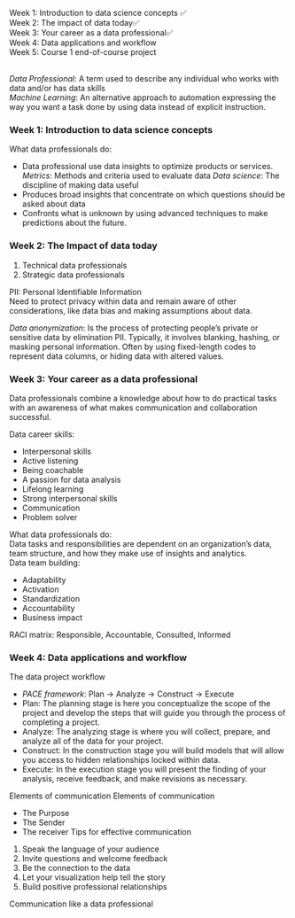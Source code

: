 Week 1: Introduction to data science concepts ✅<br>
Week 2: The impact of data today✅<br>
Week 3: Your career as a data professional✅ <br>
Week 4: Data applications and workflow<br>
Week 5: Course 1 end-of-course project<br>
<br>

*Data Professional*: A term used to describe any individual who works with data and/or has data skills
<br>
*Machine Learning*: An alternative approach to automation expressing the way you want a task done by using data instead of explicit instruction. 
<br>

### Week 1: Introduction to data science concepts

What data professionals do:
* Data professional use data insights to optimize products or services.
*Metrics*: Methods and criteria used to evaluate data
*Data science*: The discipline of making data useful
* Produces broad insights that concentrate on which questions should be asked about data
* Confronts what is unknown by using advanced techniques to make predictions about the future.


### Week 2: The Impact of data today

1. Technical data professionals
2. Strategic data professionals 

PII: Personal Identifiable Information <br>
Need to protect privacy within data and remain aware of other considerations, like data bias and making assumptions about data.<br>

*Data anonymization*: Is the process of protecting people’s private or sensitive data by elimination PII. Typically, it involves blanking, hashing, or masking personal information. Often by using fixed-length codes to represent data columns, or hiding data with altered values.

### Week 3: Your career as a data professional

Data professionals combine a knowledge about how to do practical tasks with an awareness of what makes communication and collaboration successful.<br>

Data career skills:
* Interpersonal skills
* Active listening
* Being coachable
* A passion for data analysis
* Lifelong learning
* Strong interpersonal skills
* Communication
* Problem solver

What data professionals do:<br>
Data tasks and responsibilities are dependent on an organization’s data, team structure, and how they make use of insights and analytics.<br>
Data team building:
* Adaptability
* Activation
* Standardization
* Accountability
* Business impact

RACI matrix: Responsible, Accountable, Consulted, Informed

### Week 4: Data applications and workflow

The data project workflow

* *PACE framework*: Plan -> Analyze -> Construct -> Execute
* Plan: The planning stage is here you conceptualize the scope of the project and develop the steps that will guide you through the process of completing a project.
* Analyze: The analyzing stage is where you will collect, prepare, and analyze all of the data for your project.
* Construct: In the construction stage you will build models that will allow you access to hidden relationships locked within data.
*  Execute: In the execution stage you will present the finding of your analysis, receive feedback, and make revisions as necessary.

Elements of communication
Elements of communication
* The Purpose 
* The Sender
* The receiver
Tips for effective communication
1. Speak the language of your audience
2. Invite questions and welcome feedback
3. Be the connection to the data
4. Let your visualization help tell the story
5. Build positive professional relationships

Communication like a data professional
